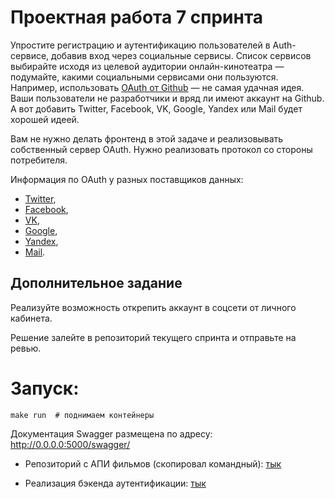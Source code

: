 # Проектная работа 7 спринта

Упростите регистрацию и аутентификацию пользователей в Auth-сервисе, добавив вход через социальные сервисы. 
Список сервисов выбирайте исходя из целевой аудитории онлайн-кинотеатра — подумайте, какими социальными сервисами они пользуются. 
Например, использовать 
[OAuth от Github](https://docs.github.com/en/free-pro-team@latest/developers/apps/authorizing-oauth-apps) 
— не самая удачная идея. 
Ваши пользователи не разработчики и вряд ли имеют аккаунт на Github. 
А вот добавить Twitter, Facebook, VK, Google, Yandex или Mail будет хорошей идеей.

Вам не нужно делать фронтенд в этой задаче и реализовывать собственный сервер OAuth. 
Нужно реализовать протокол со стороны потребителя.

Информация по OAuth у разных поставщиков данных: 

- [Twitter](https://developer.twitter.com/en/docs/authentication/overview),
- [Facebook](https://developers.facebook.com/docs/facebook-login/),
- [VK](https://vk.com/dev/access_token),
- [Google](https://developers.google.com/identity/protocols/oauth2),
- [Yandex](https://yandex.ru/dev/oauth/?turbo=true),
- [Mail](https://api.mail.ru/docs/guides/oauth/).

## Дополнительное задание

Реализуйте возможность открепить аккаунт в соцсети от личного кабинета. 

Решение залейте в репозиторий текущего спринта и отправьте на ревью.


# Запуск:
```
make run  # поднимаем контейнеры
```
Документация Swagger размещена по адресу: http://0.0.0.0:5000/swagger/

* Репозиторий с АПИ фильмов (скопировал командный):
[тык](https://github.com/TheZavitaev/Async_API_sprint_2)

* Реализация бэкенда аутентификации:
[тык](https://github.com/TheZavitaev/Async_API_sprint_2/blob/main/backend_api/main.py#L24)

